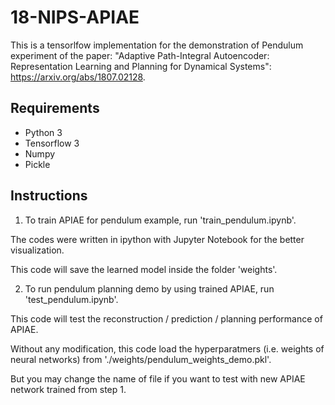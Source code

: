 # 18-NIPS-APIAE

This is a tensorlfow implementation for the demonstration of Pendulum experiment of the paper: "Adaptive Path-Integral Autoencoder: Representation Learning and Planning for Dynamical Systems":
https://arxiv.org/abs/1807.02128.

## Requirements

- Python 3
- Tensorflow 3
- Numpy
- Pickle

## Instructions

1. To train APIAE for pendulum example, run 'train_pendulum.ipynb'.

The codes were written in ipython with Jupyter Notebook for the better visualization.

This code will save the learned model inside the folder 'weights'.

2. To run pendulum planning demo by using trained APIAE, run 'test_pendulum.ipynb'.

This code will test the reconstruction / prediction / planning performance of APIAE.

Without any modification, this code load the hyperparatmers (i.e. weights of neural networks) from './weights/pendulum_weights_demo.pkl'.

But you may change the name of file if you want to test with new APIAE network trained from step 1.

